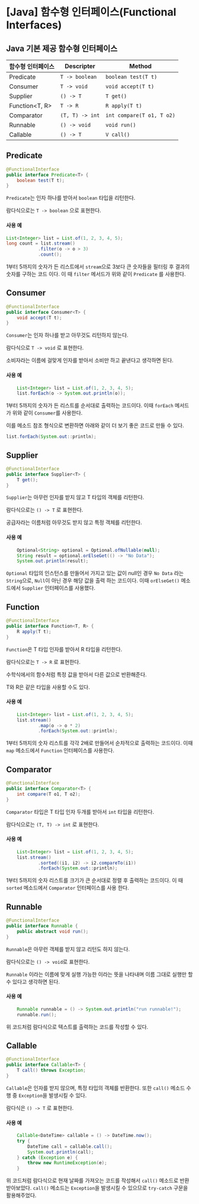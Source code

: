 # [Java] 함수형 인터페이스(Functional Interfaces)

## Java 기본 제공 함수형 인터페이스

| **함수형 인터페이스**  | Descripter      | Method                    |
| -------------- | --------------- | ------------------------- |
| Predicate      | `T -> boolean`  | `boolean test(T t)`       |
| Consumer       | `T -> void`     | `void accept(T t)`        |
| Supplier       | `() -> T`       | `T get()`                 |
| Function<T, R> | `T -> R`        | `R apply(T t)`            |
| Comparator     | `(T, T) -> int` | `int compare(T o1, T o2)` |
| Runnable       | `() -> void`    | `void run()`              |
| Callable       | `() -> T`       | `V call()`                |

## Predicate

```java
@FunctionalInterface
public interface Predicate<T> {
    boolean test(T t);
}
```

`Predicate`는 인자 하나를 받아서 `boolean` 타입을 리턴한다.

람다식으로는 `T -> boolean` 으로 표현한다.

#### 사용 예

```java
List<Integer> list = List.of(1, 2, 3, 4, 5);
long count = list.stream()
            .filter(o -> o > 3)
            .count();
```

1부터 5까지의 숫자가 든 리스트에서 `stream`으로 3보다 큰 숫자들을 필터링 후 결과의 숫자를 구하는 코드 이다. 이 때 `filter` 메서드가 위와 같이 `Predicate` 를 사용한다.

## Consumer

```java
@FunctionalInterface
public interface Consumer<T> {
    void accept(T t);
}
```

`Consumer`는 인자 하나를 받고 아무것도 리턴하지 않는다.

람다식으로 `T -> void` 로 표현한다.

소비자라는 이름에 걸맞게 인자를 받아서 소비만 하고 끝낸다고 생각하면 된다.

#### 사용 예

```java
    List<Integer> list = List.of(1, 2, 3, 4, 5);
    list.forEach(o -> System.out.println(o));
```

1부터 5까지의 숫자가 든 리스트를 순서대로 출력하는 코드이다. 이때 `forEach` 메서드가 위와 같이 `Consumer`를 사용한다.

이를 메소드 참조 형식으로 변환하면 아래와 같이 더 보기 좋은 코드로 만들 수 있다.

```java
list.forEach(System.out::println);
```

## Supplier

```java
@FunctionalInterface
public interface Supplier<T> {
    T get();
}
```

`Supplier`는 아무런 인자를 받지 않고 T 타입의 객체를 리턴한다.

람다식으로는 `() -> T` 로 표현한다.

공급자라는 이름처럼 아무것도 받지 않고 특정 객체를 리턴한다.

#### 사용 예

```java
    Optional<String> optional = Optional.ofNullable(null);
    String result = optional.orElseGet(() -> "No Data");
    System.out.println(result);
```

`Optional` 타입의 인스턴스를 만들어서 가지고 있는 값이 null인 경우 `No Data` 라는 `String`으로, `Null`이 아닌 경우 해당 값을 출력 하는 코드이다. 이때 `orElseGet()` 메소드에서 `Supplier` 인터페이스를 사용했다.

## Function

```java
@FunctionalInterface
public interface Function<T, R> {
    R apply(T t);
}
```

`Function`은 T 타입 인자를 받아서 R 타입을 리턴한다.

람다식으로는 `T -> R` 로 표현한다.

수학식에서의 함수처럼 특정 값을 받아서 다른 값으로 반환해준다.

T와 R은 같은 타입을 사용할 수도 있다.

#### 사용 예

```java
    List<Integer> list = List.of(1, 2, 3, 4, 5);
    list.stream()
            .map(o -> o * 2)
            .forEach(System.out::println);
```

1부터 5까지의 숫자 리스트를 각각 2배로 만들어서 순차적으로 출력하는 코드이다. 이때 `map` 메소드에서 `Function` 인터페이스를 사용한다.

## Comparator

```java
@FunctionalInterface
public interface Comparator<T> {
    int compare(T o1, T o2);
}
```

`Comparator` 타입은 T 타입 인자 두개를 받아서 `int` 타입을 리턴한다.

람다식으로는 `(T, T) -> int` 로 표현한다. 

#### 사용 예

```java
    List<Integer> list = List.of(1, 2, 3, 4, 5);
    list.stream()
            .sorted((i1, i2) -> i2.compareTo(i1))
            .forEach(System.out::println);
```

1부터 5까지의 숫자 리스트를 크기가 큰 순서대로 정렬 후 출력하는 코드이다. 이 때 `sorted` 메소드에서 `Comparator` 인터페이스를 사용 한다.

## Runnable

```java
@FunctionalInterface
public interface Runnable {
    public abstract void run();
}
```

`Runnable`은 아무런 객체를 받지 않고 리턴도 하지 않는다.

람다식으로는 `() -> void`로 표현한다.

`Runnable` 이라는 이름에 맞게 실행 가능한 이라는 뜻을 나타내며 이름 그대로 실행만 할 수 있다고 생각하면 된다.

#### 사용 예

```java
    Runnable runnable = () -> System.out.println("run runnable!");
    runnable.run();
```

위 코드처럼 람다식으로 텍스트를 출력하는 코드를 작성할 수 있다.

## Callable

```java
@FunctionalInterface
public interface Callable<T> {
    T call() throws Exception;
}
```

`Callable`은 인자를 받지 않으며, 특정 타입의 객체를 반환한다. 또한 `call()` 메소드 수행 중 `Exception`을 발생시킬 수 있다.

람다식은 `() -> T` 로 표현한다.

#### 사용 예

```java
    Callable<DateTime> callable = () -> DateTime.now();
    try {
        DateTime call = callable.call();
        System.out.println(call);
    } catch (Exception e) {
        throw new RuntimeException(e);
    }
```

위 코드처럼 람다식으로 현재 날짜를 가져오는 코드를 작성해서 `call()` 메소드로 반환 받아보았다. `call()` 메소드는 `Exception`을 발생시킬 수 있으므로 `try-catch` 구문을 활용해주었다.
